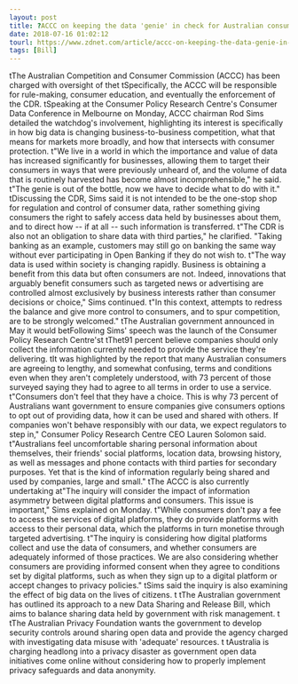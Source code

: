 ```yaml
---
layout: post
title: ?ACCC on keeping the data 'genie' in check for Australian consumers
date: 2018-07-16 01:02:12
tourl: https://www.zdnet.com/article/accc-on-keeping-the-data-genie-in-check-for-australian-consumers/
tags: [Bill]
---
```

 tThe Australian Competition and Consumer Commission (ACCC) has been charged with oversight of thet tSpecifically, the ACCC will be responsible for rule-making, consumer education, and eventually the enforcement of the CDR. tSpeaking at the Consumer Policy Research Centre's Consumer Data Conference in Melbourne on Monday, ACCC chairman Rod Sims detailed the watchdog's involvement, highlighting its interest is specifically in how big data is changing business-to-business competition, what that means for markets more broadly, and how that intersects with consumer protection. t"We live in a world in which the importance and value of data has increased significantly for businesses, allowing them to target their consumers in ways that were previously unheard of, and the volume of data that is routinely harvested has become almost incomprehensible," he said. t"The genie is out of the bottle, now we have to decide what to do with it." tDiscussing the CDR, Sims said it is not intended to be the one-stop shop for regulation and control of consumer data, rather something giving consumers the right to safely access data held by businesses about them, and to direct how -- if at all -- such information is transferred. t"The CDR is also not an obligation to share data with third parties," he clarified. "Taking banking as an example, customers may still go on banking the same way without ever participating in Open Banking if they do not wish to. t"The way data is used within society is changing rapidly. Business is obtaining a benefit from this data but often consumers are not. Indeed, innovations that arguably benefit consumers such as targeted news or advertising are controlled almost exclusively by business interests rather than consumer decisions or choice," Sims continued. t"In this context, attempts to redress the balance and give more control to consumers, and to spur competition, are to be strongly welcomed." tThe Australian government announced in May it would betFollowing Sims' speech was the launch of the Consumer Policy Research Centre'st tThet91 percent believe companies should only collect the information currently needed to provide the service they're delivering. tIt was highlighted by the report that many Australian consumers are agreeing to lengthy, and somewhat confusing, terms and conditions even when they aren't completely understood, with 73 percent of those surveyed saying they had to agree to all terms in order to use a service. t"Consumers don't feel that they have a choice. This is why 73 percent of Australians want government to ensure companies give consumers options to opt out of providing data, how it can be used and shared with others. If companies won't behave responsibly with our data, we expect regulators to step in," Consumer Policy Research Centre CEO Lauren Solomon said. t"Australians feel uncomfortable sharing personal information about themselves, their friends' social platforms, location data, browsing history, as well as messages and phone contacts with third parties for secondary purposes. Yet that is the kind of information regularly being shared and used by companies, large and small." tThe ACCC is also currently undertaking at"The inquiry will consider the impact of information asymmetry between digital platforms and consumers. This issue is important," Sims explained on Monday. t"While consumers don't pay a fee to access the services of digital platforms, they do provide platforms with access to their personal data, which the platforms in turn monetise through targeted advertising. t"The inquiry is considering how digital platforms collect and use the data of consumers, and whether consumers are adequately informed of those practices. We are also considering whether consumers are providing informed consent when they agree to conditions set by digital platforms, such as when they sign up to a digital platform or accept changes to privacy policies." tSims said the inquiry is also examining the effect of big data on the lives of citizens. t tThe Australian government has outlined its approach to a new Data Sharing and Release Bill, which aims to balance sharing data held by government with risk management. t tThe Australian Privacy Foundation wants the government to develop security controls around sharing open data and provide the agency charged with investigating data misuse with 'adequate' resources. t tAustralia is charging headlong into a privacy disaster as government open data initiatives come online without considering how to properly implement privacy safeguards and data anonymity.